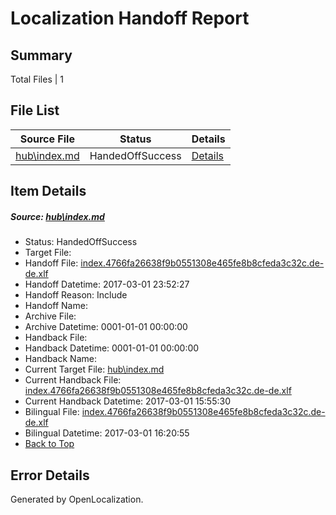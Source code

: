 # <a name='report-top'></a> Localization Handoff Report

## Summary
 Total Files | 1

## File List
 Source File | Status | Details 
 ----------- | ------ | ------- 
 [hub\index.md](https://cpubwin.visualstudio.com/windows-uwp/_git/windows-uwp/commit/24a1269621ecb502c15132277bc21e6e9b3181a2?path=hub%2Findex.md&_a=contents) | HandedOffSuccess | [Details](#491d5a849d2073cebd142d7e1d3470cf6a2e34647)

## Item Details
##### <a name='491d5a849d2073cebd142d7e1d3470cf6a2e34647'></a> Source: [hub\index.md](https://cpubwin.visualstudio.com/windows-uwp/_git/windows-uwp/commit/24a1269621ecb502c15132277bc21e6e9b3181a2?path=hub%2Findex.md&_a=contents)
* Status: HandedOffSuccess
* Target File: 
* Handoff File: [index.4766fa26638f9b0551308e465fe8b8cfeda3c32c.de-de.xlf](https://cpubwin.visualstudio.com/windows-uwp/_git/WDCLib.handoff/commit/a23650814ca76b8c285cd5bd04d6b9200656a3ad?path=ol-handoff%2Fcpubwin%2Fwindows-uwp.de-de%2Fmaster%2Findex.4766fa26638f9b0551308e465fe8b8cfeda3c32c.de-de.xlf&_a=contents)
* Handoff Datetime: 2017-03-01 23:52:27
* Handoff Reason: Include
* Handoff Name: 
* Archive File: 
* Archive Datetime: 0001-01-01 00:00:00
* Handback File: 
* Handback Datetime: 0001-01-01 00:00:00
* Handback Name: 
* Current Target File: [hub\index.md](https://cpubwin.visualstudio.com/windows-uwp/_git/windows-uwp.de-de/commit/f115520bb9810fdf6c8881cf29401fc35169c29a?path=hub%2Findex.md&_a=contents)
* Current Handback File: [index.4766fa26638f9b0551308e465fe8b8cfeda3c32c.de-de.xlf](https://cpubwin.visualstudio.com/windows-uwp/_git/WDCLib.handback/commit/2386795deab063908b859e86feddcc7b91c2f943?path=ol-handback%2Fcpubwin%2Fwindows-uwp.de-de%2Fmaster%2Findex.4766fa26638f9b0551308e465fe8b8cfeda3c32c.de-de.xlf&_a=contents)
* Current Handback Datetime: 2017-03-01 15:55:30
* Bilingual File: [index.4766fa26638f9b0551308e465fe8b8cfeda3c32c.de-de.xlf](https://cpubwin.visualstudio.com/windows-uwp/_git/WDCLib.handback/commit/2386795deab063908b859e86feddcc7b91c2f943?path=ol-handback%2Fcpubwin%2Fwindows-uwp.de-de%2Fmaster%2Findex.4766fa26638f9b0551308e465fe8b8cfeda3c32c.de-de.xlf&_a=contents)
* Bilingual Datetime: 2017-03-01 16:20:55
* [Back to Top](#report-top)


## Error Details

Generated by OpenLocalization.
